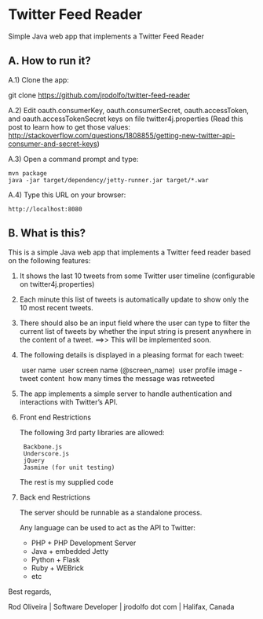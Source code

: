 # Twitter Feed Reader
Simple Java web app that implements a Twitter Feed Reader

## A. How to run it?

A.1) Clone the app:

git clone https://github.com/jrodolfo/twitter-feed-reader

A.2) Edit oauth.consumerKey, oauth.consumerSecret, oauth.accessToken, and oauth.accessTokenSecret keys on file twitter4j.properties (Read this post to learn how to get those values: http://stackoverflow.com/questions/1808855/getting-new-twitter-api-consumer-and-secret-keys)

A.3) Open a command prompt and type:

    mvn package
    java -jar target/dependency/jetty-runner.jar target/*.war

A.4) Type this URL on your browser:

    http://localhost:8080

## B. What is this?

This is a simple Java web app that implements a Twitter feed reader based on the following features:

1) It shows the last 10 tweets from some Twitter user timeline (configurable on twitter4j.properties)

2) Each minute this list of tweets is automatically update to show only the 10 most recent tweets.

3) There should also be an input field where the user can type to filter the current list of tweets 
by whether the input string is present anywhere in the content of a tweet. ==>> This will be implemented soon.

4) The following details is displayed in a pleasing format for each tweet:

	­ user name
	­ user screen name (@screen_name)
	­ user profile image
	­ tweet content
	­ how many times the message was retweeted

5) The app implements a simple server to handle authentication and interactions with Twitter’s API.

6) Front end Restrictions

	The following 3rd party libraries are allowed:

		Backbone.js
		Underscore.js
		jQuery
		Jasmine (for unit testing)
		
	The rest is my supplied code

7) Back end Restrictions

	The server should be runnable as a standalone process.

	Any language can be used to act as the API to Twitter:

	- PHP    + PHP Development Server
	- Java   + embedded Jetty
	- Python + Flask
	- Ruby   + WEBrick
	- etc

Best regards,

Rod Oliveira | Software Developer | jrodolfo dot com | Halifax, Canada
